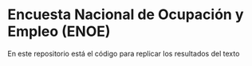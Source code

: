 # Encuesta Nacional de Ocupación y Empleo (ENOE)


En este repositorio está el código para replicar los resultados del texto
